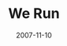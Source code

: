 ---
layout: message
category: message
series: "Context"
title: "We Run"
date: 2007-11-10
message_id: 465
---